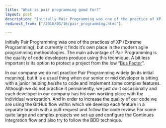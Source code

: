 ```yaml
---
title: "What is pair programming good for?"
layout: post
description: "Initially Pair Programming was one of the practice of XP (Extreme Programming), but currently it find it's own place in the modern agile programming methodologies."
redirect_from: ["/2016/03/16/pair_programming.html"]

---
```

Initially Pair Programming was one of the practices of XP (Extreme Programming), but currently it finds it’s own place in the modern agile programming methodologies. The main advantage of Pair Programming is the quality of code developers produce using this technique. A bit less important is its option to protect a project from the low “[Bus Factor](https://en.wikipedia.org/wiki/Bus_factor)”.

In our company we do not practice Pair Programming widely (in its initial meaning), but it is a usual thing when our senior or mid developer is sitting with a junior helping he/she to code and implement some complex features. Although we do not practice it permanently, we just do it occasionally and each developer in our company has his own working place with the individual workstation. And in order to increase the quality of our code we are using the GitHub flow within which we develop each feature in a separate branch with a pull-request and follow the code review. For some quite large and complex projects we set-up and configure the Continues Integration flow and also try to follow the BDD technique.